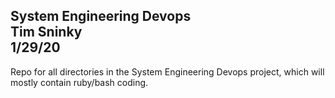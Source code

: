 System Engineering Devops\
Tim Sninky\
1/29/20
---
Repo for all directories in the System Engineering Devops project, which will mostly contain ruby/bash coding.
